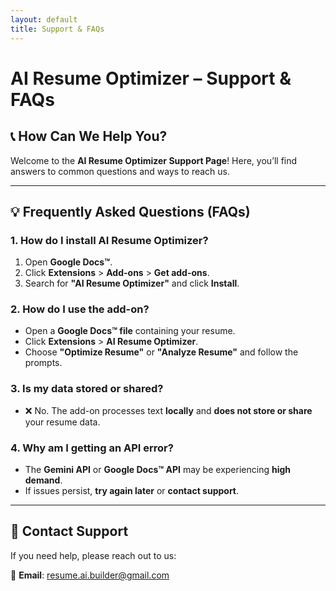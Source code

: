 ```yaml
---
layout: default
title: Support & FAQs
---
```


# AI Resume Optimizer – Support & FAQs

## 📞 How Can We Help You?
Welcome to the **AI Resume Optimizer Support Page**! Here, you’ll find answers to common questions and ways to reach us.

---

## 💡 Frequently Asked Questions (FAQs)

### 1. How do I install AI Resume Optimizer?
1. Open **Google Docs™**.
2. Click **Extensions** > **Add-ons** > **Get add-ons**.
3. Search for **"AI Resume Optimizer"** and click **Install**.

### 2. How do I use the add-on?
- Open a **Google Docs™ file** containing your resume.
- Click **Extensions** > **AI Resume Optimizer**.
- Choose **"Optimize Resume"** or **"Analyze Resume"** and follow the prompts.

### 3. Is my data stored or shared?
- ❌ No. The add-on processes text **locally** and **does not store or share** your resume data.

### 4. Why am I getting an API error?
- The **Gemini API** or **Google Docs™ API** may be experiencing **high demand**.
- If issues persist, **try again later** or **contact support**.

---

## 📧 Contact Support
If you need help, please reach out to us:

📩 **Email**: [resume.ai.builder@gmail.com](mailto:resume.ai.builder@gmail.com)
